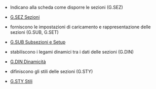 - Indicano alla scheda come disporre le sezioni (G.SEZ)
- [G.SEZ Sezioni](Sorgenti/DOC/TA/B£AMO/EDT_SCHG1)

- forniscono le impostazioni di caricamento e rappresentazione delle sezioni (G.SUB, G.SET)
- [G.SUB Subsezioni e Setup](Sorgenti/DOC/TA/B£AMO/EDT_SCHG2)

- stabiliscono i legami dinamici tra i dati delle sezioni (G.DIN)
- [G.DIN Dinamicità](Sorgenti/DOC/TA/B£AMO/EDT_SCHG3)

- difiniscono gli stili delle sezioni (G.STY)
- [G.STY Stili](Sorgenti/DOC/TA/B£AMO/EDT_SCHG4)
